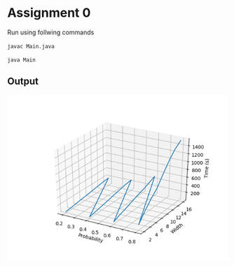 # Assignment 0

Run using follwing commands

`javac Main.java`

`java Main`

## Output

![Output](170010003_170010040_assignment0/src/graph.png)
